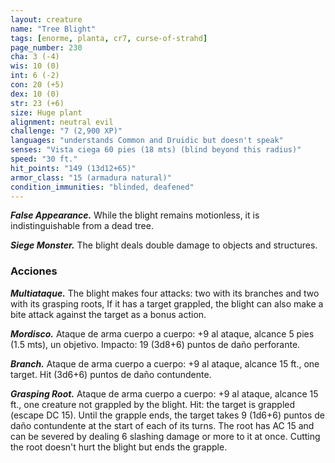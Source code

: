 ```yaml
---
layout: creature
name: "Tree Blight"
tags: [enorme, planta, cr7, curse-of-strahd]
page_number: 230
cha: 3 (-4)
wis: 10 (0)
int: 6 (-2)
con: 20 (+5)
dex: 10 (0)
str: 23 (+6)
size: Huge plant
alignment: neutral evil
challenge: "7 (2,900 XP)"
languages: "understands Common and Druidic but doesn't speak"
senses: "Vista ciega 60 pies (18 mts) (blind beyond this radius)"
speed: "30 ft."
hit_points: "149 (13d12+65)"
armor_class: "15 (armadura natural)"
condition_immunities: "blinded, deafened"
---
```


***False Appearance.*** While the blight remains motionless, it is indistinguishable from a dead tree.

***Siege Monster.*** The blight deals double damage to objects and structures.

### Acciones

***Multiataque.*** The blight makes four attacks: two with its branches and two with its grasping roots, If it has a target grappled, the blight can also make a bite attack against the target as a bonus action.

***Mordisco.*** Ataque de arma cuerpo a cuerpo: +9 al ataque, alcance 5 pies (1.5 mts), un objetivo. Impacto: 19 (3d8+6) puntos de daño perforante.

***Branch.*** Ataque de arma cuerpo a cuerpo: +9 al ataque, alcance 15 ft., one target. Hit (3d6+6) puntos de daño contundente.

***Grasping Root.*** Ataque de arma cuerpo a cuerpo: +9 al ataque, alcance 15 ft., one creature not grappled by the blight. Hit: the target is grappled (escape DC 15). Until the grapple ends, the target takes 9 (1d6+6) puntos de daño contundente at the start of each of its turns. The root has AC 15 and can be severed by dealing 6 slashing damage or more to it at once. Cutting the root doesn't hurt the blight but ends the grapple.